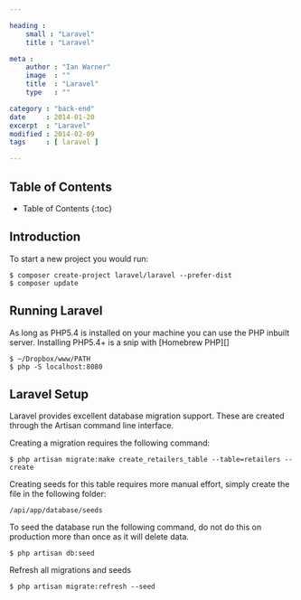 ```yaml
---

heading :
    small : "Laravel"
    title : "Laravel"

meta :
    author : "Ian Warner"
    image  : ""
    title  : "Laravel"
    type   : ""

category : "back-end"
date     : 2014-01-20
excerpt  : "Laravel"
modified : 2014-02-09
tags     : [ laravel ]

---
```


## Table of Contents
* Table of Contents
{:toc}

## Introduction
To start a new project you would run:

    $ composer create-project laravel/laravel --prefer-dist
    $ composer update

## Running Laravel
As long as PHP5.4 is installed on your machine you can use the PHP inbuilt server.
Installing PHP5.4+ is a snip with [Homebrew PHP][]

    $ ~/Dropbox/www/PATH
    $ php -S localhost:8080

## Laravel Setup
Laravel provides excellent database migration support. These are created through the
Artisan command line interface.

Creating a migration requires the following command:

    $ php artisan migrate:make create_retailers_table --table=retailers --create

Creating seeds for this table requires more manual effort, simply create the file
in the following folder:

    /api/app/database/seeds

To seed the database run the following command, do not do this on production more
than once as it will delete data.

    $ php artisan db:seed

Refresh all migrations and seeds

    $ php artisan migrate:refresh --seed